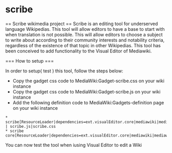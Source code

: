 # scribe
== Scribe wikimedia project ==
Scribe is an editing tool for underserved language Wikipedias. This tool will allow editors to have a base to start with when translation is not possible. This will allow editors to choose a subject to write about according to their community interests and notability criteria, regardless of the existence of that topic in other Wikipedias. This tool has been conceived to add functionality to the Visual Editor of Mediawiki.

=== How to setup ===

In order to setup( test ) this tool, follow the steps below:

- Copy the gadget css code to MediaWiki:Gadget-scribe.css on your wiki instance
- Copy the gadget css code to MediaWiki:Gadget-scribe.js on your wiki instance
- Add the following definition code to MediaWiki:Gadgets-definition page on your wiki instance

```
* scribe[ResourceLoader|dependencies=ext.visualEditor.core|mediawiki|mediawiki.api] | scribe.js|scribe.css
* scribe
core[ResourceLoader|dependencies=ext.visualEditor.core|mediawiki|mediawiki.api]|scribe.js|scribe.css

```

You can now test the tool when iusing Visual Editor to edit a Wiki
